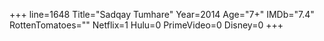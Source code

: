 +++
line=1648
Title="Sadqay Tumhare"
Year=2014
Age="7+"
IMDb="7.4"
RottenTomatoes=""
Netflix=1
Hulu=0
PrimeVideo=0
Disney=0
+++

